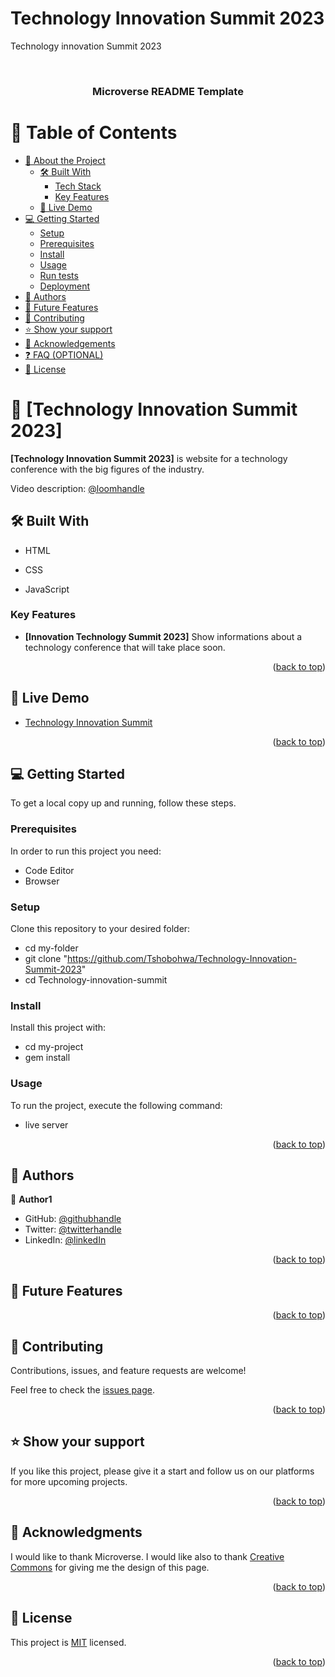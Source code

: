 # Technology Innovation Summit 2023

Technology innovation Summit 2023

<a name="readme-top"></a>

<div align="center">
  
  <br/>
  <h3><b>Microverse README Template</b></h3>

</div>

<!-- TABLE OF CONTENTS -->

# 📗 Table of Contents

- [📖 About the Project](#about-project)
  - [🛠 Built With](#built-with)
    - [Tech Stack](#tech-stack)
    - [Key Features](#key-features)
  - [🚀 Live Demo](#live-demo)
- [💻 Getting Started](#getting-started)
  - [Setup](#setup)
  - [Prerequisites](#prerequisites)
  - [Install](#install)
  - [Usage](#usage)
  - [Run tests](#run-tests)
  - [Deployment](#triangular_flag_on_post-deployment)
- [👥 Authors](#authors)
- [🔭 Future Features](#future-features)
- [🤝 Contributing](#contributing)
- [⭐️ Show your support](#support)
- [🙏 Acknowledgements](#acknowledgements)
- [❓ FAQ (OPTIONAL)](#faq)
- [📝 License](#license)

<!-- PROJECT DESCRIPTION -->

# 📖 [Technology Innovation Summit 2023] <a name="about-project"></a>

**[Technology Innovation Summit 2023]** is website for a technology conference with the big figures of the industry.

Video description: [@loomhandle](https://www.loom.com/share/e22a99199aa54571950387dfaacfa636)

## 🛠 Built With <a name="built-with"></a>

- <a name="tech-stack">HTML</a>

- <a name="tech-stack">CSS</a>

- <a name="tech-stack">JavaScript</a>

<!-- Features -->

### Key Features <a name="key-features"></a>

- **[Innovation Technology Summit 2023]** Show informations about a technology conference that will take place soon.

<p align="right">(<a href="#readme-top">back to top</a>)</p>

<!-- LIVE DEMO -->

## 🚀 Live Demo <a name="live-demo"></a>

- [Technology Innovation Summit](https://tshobohwa.github.io/Technology-Innovation-Summit-2023/)

<p align="right">(<a href="#readme-top">back to top</a>)</p>

<!-- GETTING STARTED -->

## 💻 Getting Started <a name="getting-started"></a>

To get a local copy up and running, follow these steps.

### Prerequisites

In order to run this project you need:

- Code Editor
- Browser

### Setup

Clone this repository to your desired folder:

- cd my-folder
- git clone "https://github.com/Tshobohwa/Technology-Innovation-Summit-2023"
- cd Technology-innovation-summit

### Install

Install this project with:

- cd my-project
- gem install

### Usage

To run the project, execute the following command:

- live server

<p align="right">(<a href="#readme-top">back to top</a>)</p>

<!-- AUTHORS -->

## 👥 Authors <a name="authors"></a>

👤 **Author1**

- GitHub: [@githubhandle](https://github.com/Tshobohwa)
- Twitter: [@twitterhandle](https://twitter.com/SalomonTshoboh1)
- LinkedIn: [@linkedIn](https://www.linkedin.com/in/tshobohwa-salomon-4bb457245/)

<p align="right">(<a href="#readme-top">back to top</a>)</p>

<!-- FUTURE FEATURES -->

## 🔭 Future Features <a name="future-features"></a>

<p align="right">(<a href="#readme-top">back to top</a>)</p>

<!-- CONTRIBUTING -->

## 🤝 Contributing <a name="contributing"></a>

Contributions, issues, and feature requests are welcome!

Feel free to check the [issues page](https://github.com/Tshobohwa/Technology-Innovation-Summit-2023/issues).

<p align="right">(<a href="#readme-top">back to top</a>)</p>

<!-- SUPPORT -->

## ⭐️ Show your support <a name="support"></a>

If you like this project, please give it a start and follow us on our platforms for more upcoming projects.

<p align="right">(<a href="#readme-top">back to top</a>)</p>

<!-- ACKNOWLEDGEMENTS -->

## 🙏 Acknowledgments <a name="acknowledgements"></a>

I would like to thank Microverse.
I would like also to thank [Creative Commons](http://creativecommons.org/licenses/by-nc/4.0/) for giving me the design of this page.

<p align="right">(<a href="#readme-top">back to top</a>)</p>

<!-- LICENSE -->

## 📝 License <a name="license"></a>

This project is [MIT](./MIT.md) licensed.

<p align="right">(<a href="#readme-top">back to top</a>)</p>
